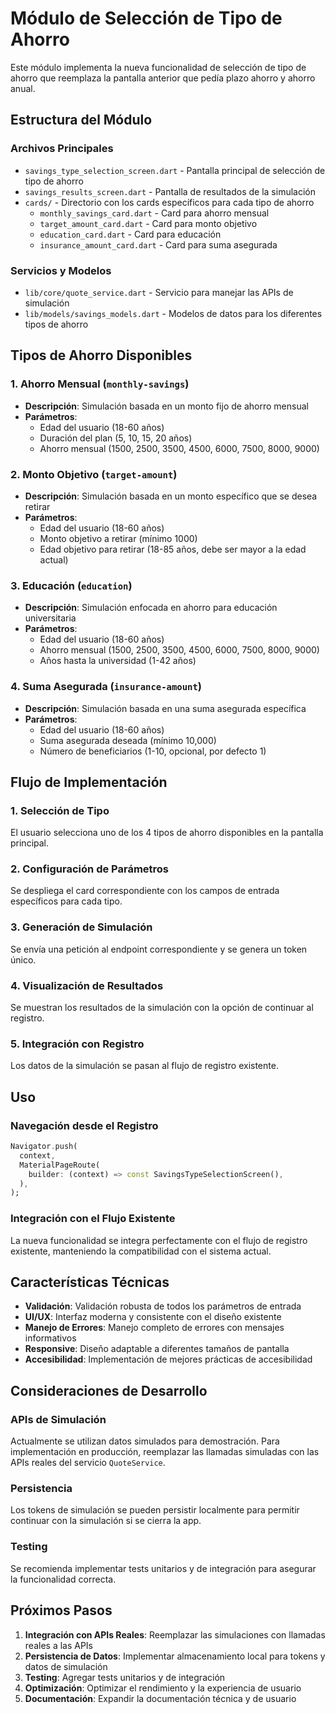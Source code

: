 # Módulo de Selección de Tipo de Ahorro

Este módulo implementa la nueva funcionalidad de selección de tipo de ahorro que reemplaza la pantalla anterior que pedía plazo ahorro y ahorro anual.

## Estructura del Módulo

### Archivos Principales

- `savings_type_selection_screen.dart` - Pantalla principal de selección de tipo de ahorro
- `savings_results_screen.dart` - Pantalla de resultados de la simulación
- `cards/` - Directorio con los cards específicos para cada tipo de ahorro
  - `monthly_savings_card.dart` - Card para ahorro mensual
  - `target_amount_card.dart` - Card para monto objetivo
  - `education_card.dart` - Card para educación
  - `insurance_amount_card.dart` - Card para suma asegurada

### Servicios y Modelos

- `lib/core/quote_service.dart` - Servicio para manejar las APIs de simulación
- `lib/models/savings_models.dart` - Modelos de datos para los diferentes tipos de ahorro

## Tipos de Ahorro Disponibles

### 1. Ahorro Mensual (`monthly-savings`)
- **Descripción**: Simulación basada en un monto fijo de ahorro mensual
- **Parámetros**:
  - Edad del usuario (18-60 años)
  - Duración del plan (5, 10, 15, 20 años)
  - Ahorro mensual (1500, 2500, 3500, 4500, 6000, 7500, 8000, 9000)

### 2. Monto Objetivo (`target-amount`)
- **Descripción**: Simulación basada en un monto específico que se desea retirar
- **Parámetros**:
  - Edad del usuario (18-60 años)
  - Monto objetivo a retirar (mínimo 1000)
  - Edad objetivo para retirar (18-85 años, debe ser mayor a la edad actual)

### 3. Educación (`education`)
- **Descripción**: Simulación enfocada en ahorro para educación universitaria
- **Parámetros**:
  - Edad del usuario (18-60 años)
  - Ahorro mensual (1500, 2500, 3500, 4500, 6000, 7500, 8000, 9000)
  - Años hasta la universidad (1-42 años)

### 4. Suma Asegurada (`insurance-amount`)
- **Descripción**: Simulación basada en una suma asegurada específica
- **Parámetros**:
  - Edad del usuario (18-60 años)
  - Suma asegurada deseada (mínimo 10,000)
  - Número de beneficiarios (1-10, opcional, por defecto 1)

## Flujo de Implementación

### 1. Selección de Tipo
El usuario selecciona uno de los 4 tipos de ahorro disponibles en la pantalla principal.

### 2. Configuración de Parámetros
Se despliega el card correspondiente con los campos de entrada específicos para cada tipo.

### 3. Generación de Simulación
Se envía una petición al endpoint correspondiente y se genera un token único.

### 4. Visualización de Resultados
Se muestran los resultados de la simulación con la opción de continuar al registro.

### 5. Integración con Registro
Los datos de la simulación se pasan al flujo de registro existente.

## Uso

### Navegación desde el Registro
```dart
Navigator.push(
  context,
  MaterialPageRoute(
    builder: (context) => const SavingsTypeSelectionScreen(),
  ),
);
```

### Integración con el Flujo Existente
La nueva funcionalidad se integra perfectamente con el flujo de registro existente, manteniendo la compatibilidad con el sistema actual.

## Características Técnicas

- **Validación**: Validación robusta de todos los parámetros de entrada
- **UI/UX**: Interfaz moderna y consistente con el diseño existente
- **Manejo de Errores**: Manejo completo de errores con mensajes informativos
- **Responsive**: Diseño adaptable a diferentes tamaños de pantalla
- **Accesibilidad**: Implementación de mejores prácticas de accesibilidad

## Consideraciones de Desarrollo

### APIs de Simulación
Actualmente se utilizan datos simulados para demostración. Para implementación en producción, reemplazar las llamadas simuladas con las APIs reales del servicio `QuoteService`.

### Persistencia
Los tokens de simulación se pueden persistir localmente para permitir continuar con la simulación si se cierra la app.

### Testing
Se recomienda implementar tests unitarios y de integración para asegurar la funcionalidad correcta.

## Próximos Pasos

1. **Integración con APIs Reales**: Reemplazar las simulaciones con llamadas reales a las APIs
2. **Persistencia de Datos**: Implementar almacenamiento local para tokens y datos de simulación
3. **Testing**: Agregar tests unitarios y de integración
4. **Optimización**: Optimizar el rendimiento y la experiencia de usuario
5. **Documentación**: Expandir la documentación técnica y de usuario
